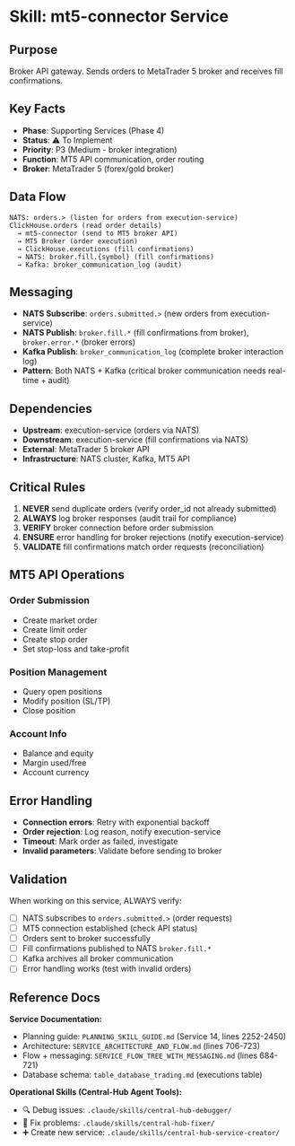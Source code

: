 # Skill: mt5-connector Service

## Purpose
Broker API gateway. Sends orders to MetaTrader 5 broker and receives fill confirmations.

## Key Facts
- **Phase**: Supporting Services (Phase 4)
- **Status**: ⚠️ To Implement
- **Priority**: P3 (Medium - broker integration)
- **Function**: MT5 API communication, order routing
- **Broker**: MetaTrader 5 (forex/gold broker)

## Data Flow
```
NATS: orders.> (listen for orders from execution-service)
ClickHouse.orders (read order details)
  → mt5-connector (send to MT5 broker API)
  → MT5 Broker (order execution)
  → ClickHouse.executions (fill confirmations)
  → NATS: broker.fill.{symbol} (fill confirmations)
  → Kafka: broker_communication_log (audit)
```

## Messaging
- **NATS Subscribe**: `orders.submitted.>` (new orders from execution-service)
- **NATS Publish**: `broker.fill.*` (fill confirmations from broker), `broker.error.*` (broker errors)
- **Kafka Publish**: `broker_communication_log` (complete broker interaction log)
- **Pattern**: Both NATS + Kafka (critical broker communication needs real-time + audit)

## Dependencies
- **Upstream**: execution-service (orders via NATS)
- **Downstream**: execution-service (fill confirmations via NATS)
- **External**: MetaTrader 5 broker API
- **Infrastructure**: NATS cluster, Kafka, MT5 API

## Critical Rules
1. **NEVER** send duplicate orders (verify order_id not already submitted)
2. **ALWAYS** log broker responses (audit trail for compliance)
3. **VERIFY** broker connection before order submission
4. **ENSURE** error handling for broker rejections (notify execution-service)
5. **VALIDATE** fill confirmations match order requests (reconciliation)

## MT5 API Operations
### Order Submission
- Create market order
- Create limit order
- Create stop order
- Set stop-loss and take-profit

### Position Management
- Query open positions
- Modify position (SL/TP)
- Close position

### Account Info
- Balance and equity
- Margin used/free
- Account currency

## Error Handling
- **Connection errors**: Retry with exponential backoff
- **Order rejection**: Log reason, notify execution-service
- **Timeout**: Mark order as failed, investigate
- **Invalid parameters**: Validate before sending to broker

## Validation
When working on this service, ALWAYS verify:
- [ ] NATS subscribes to `orders.submitted.>` (order requests)
- [ ] MT5 connection established (check API status)
- [ ] Orders sent to broker successfully
- [ ] Fill confirmations published to NATS `broker.fill.*`
- [ ] Kafka archives all broker communication
- [ ] Error handling works (test with invalid orders)

## Reference Docs

**Service Documentation:**
- Planning guide: `PLANNING_SKILL_GUIDE.md` (Service 14, lines 2252-2450)
- Architecture: `SERVICE_ARCHITECTURE_AND_FLOW.md` (lines 706-723)
- Flow + messaging: `SERVICE_FLOW_TREE_WITH_MESSAGING.md` (lines 684-721)
- Database schema: `table_database_trading.md` (executions table)

**Operational Skills (Central-Hub Agent Tools):**
- 🔍 Debug issues: `.claude/skills/central-hub-debugger/`
- 🔧 Fix problems: `.claude/skills/central-hub-fixer/`
- ➕ Create new service: `.claude/skills/central-hub-service-creator/`
